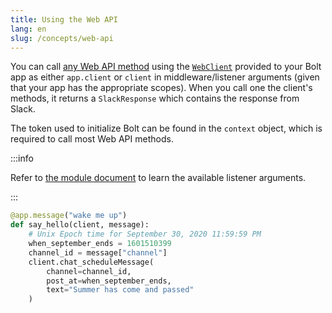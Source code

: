 ```yaml
---
title: Using the Web API
lang: en
slug: /concepts/web-api
---
```


You can call [any Web API method](https://api.slack.com/methods) using the [`WebClient`](https://slack.dev/python-slack-sdk/basic_usage.html) provided to your Bolt app as either `app.client` or `client` in middleware/listener arguments (given that your app has the appropriate scopes). When you call one the client's methods, it returns a `SlackResponse` which contains the response from Slack.

The token used to initialize Bolt can be found in the `context` object, which is required to call most Web API methods.

:::info 

Refer to [the module document](https://slack.dev/bolt-python/api-docs/slack_bolt/kwargs_injection/args.html) to learn the available listener arguments.

:::

```python
@app.message("wake me up")
def say_hello(client, message):
    # Unix Epoch time for September 30, 2020 11:59:59 PM
    when_september_ends = 1601510399
    channel_id = message["channel"]
    client.chat_scheduleMessage(
        channel=channel_id,
        post_at=when_september_ends,
        text="Summer has come and passed"
    )
```